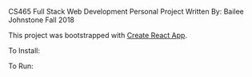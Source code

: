 CS465 Full Stack Web Development Personal Project
Written By: Bailee Johnstone
Fall 2018

This project was bootstrapped with [Create React App](https://github.com/facebook/create-react-app).

To Install:

To Run: